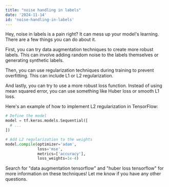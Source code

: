 ```yaml
---
title: "noise handling in labels"
date: '2024-11-14'
id: 'noise-handling-in-labels'
---
```


Hey, noise in labels is a pain right?  It can mess up your model's learning. There are a few things you can do about it.

First, you can try data augmentation techniques to create more robust labels. This can involve adding random noise to the labels themselves or generating synthetic labels. 

Then, you can use regularization techniques during training to prevent overfitting. This can include L1 or L2 regularization. 

And lastly, you can try to use a more robust loss function. Instead of using mean squared error, you can use something like Huber loss or smooth L1 loss.

Here's an example of how to implement L2 regularization in TensorFlow:

```python
# Define the model
model = tf.keras.models.Sequential([
  # ...
])

# Add L2 regularization to the weights
model.compile(optimizer='adam',
              loss='mse',
              metrics=['accuracy'],
              loss_weights=1e-4)
```

Search for "data augmentation tensorflow" and "huber loss tensorflow" for more information on these techniques! Let me know if you have any other questions.
